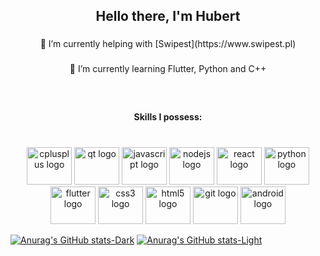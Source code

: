 <h2 align="center">Hello there, I'm Hubert</h2>

###

<p align="center">🔭 I’m currently helping with [Swipest](https://www.swipest.pl)</p>

###

<p align="center">🌱 I’m currently learning Flutter, Python and C++</p>

###

<br clear="both">

<h4 align="center">Skills I possess:</h4>

###

<br clear="both">

<div align="center">
  <img src="https://cdn.jsdelivr.net/gh/devicons/devicon/icons/cplusplus/cplusplus-original.svg" height="60" width="72" alt="cplusplus logo"  />
  <img src="https://cdn.jsdelivr.net/gh/devicons/devicon/icons/qt/qt-original.svg" height="60" width="72" alt="qt logo"  />
  <img src="https://cdn.jsdelivr.net/gh/devicons/devicon/icons/javascript/javascript-original.svg" height="60" width="72" alt="javascript logo"  />
  <img src="https://cdn.jsdelivr.net/gh/devicons/devicon/icons/nodejs/nodejs-original.svg" height="60" width="72" alt="nodejs logo"  />
  <img src="https://cdn.jsdelivr.net/gh/devicons/devicon/icons/react/react-original.svg" height="60" width="72" alt="react logo"  />
  <img src="https://cdn.jsdelivr.net/gh/devicons/devicon/icons/python/python-original.svg" height="60" width="72" alt="python logo"  />
  <img src="https://cdn.jsdelivr.net/gh/devicons/devicon/icons/flutter/flutter-original.svg" height="60" width="72" alt="flutter logo"  />
  <img src="https://cdn.jsdelivr.net/gh/devicons/devicon/icons/css3/css3-original.svg" height="60" width="72" alt="css3 logo"  />
  <img src="https://cdn.jsdelivr.net/gh/devicons/devicon/icons/html5/html5-original.svg" height="60" width="72" alt="html5 logo"  />
  <img src="https://cdn.jsdelivr.net/gh/devicons/devicon/icons/git/git-original.svg" height="60" width="72" alt="git logo"  />
  <img src="https://cdn.jsdelivr.net/gh/devicons/devicon/icons/android/android-original.svg" height="60" width="72" alt="android logo"  />
</div>


[![Anurag's GitHub stats-Dark](https://github-readme-stats.vercel.app/api?username=anuraghazra&show_icons=true&theme=dark#gh-dark-mode-only)](https://github.com/anuraghazra/github-readme-stats#gh-dark-mode-only)
[![Anurag's GitHub stats-Light](https://github-readme-stats.vercel.app/api?username=anuraghazra&show_icons=true&theme=default#gh-light-mode-only)](https://github.com/anuraghazra/github-readme-stats#gh-light-mode-only)
